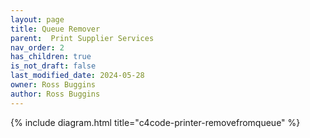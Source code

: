 ```yaml
---
layout: page
title: Queue Remover
parent:  Print Supplier Services
nav_order: 2
has_children: true
is_not_draft: false
last_modified_date: 2024-05-28
owner: Ross Buggins
author: Ross Buggins
---
```


{% include diagram.html title="c4code-printer-removefromqueue" %}
